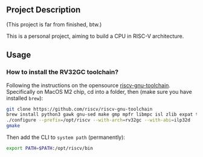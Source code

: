## Project Description

(This project is far from finished, btw.)

This is a personal project, aiming to build a CPU in RISC-V architecture.

## Usage

### How to install the RV32GC toolchain?

Following the instructions on the opensource [riscv-gnu-toolchain](https://github.com/riscv-collab/riscv-gnu-toolchain). Specifically on MacOS M2 chip, cd into a folder, then (make sure you have installed `brew`):

```bash
git clone https://github.com/riscv/riscv-gnu-toolchain
brew install python3 gawk gnu-sed make gmp mpfr libmpc isl zlib expat texinfo flock libslirp
./configure --prefix=/opt/riscv --with-arch=rv32gc --with-abi=ilp32d     
gmake
```

Then add the CLI to `system path` (permanently):

```bash
export PATH=$PATH:/opt/riscv/bin
```